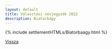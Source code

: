 ```yaml
---
layout: default
title: Választási névjegyzék 2022
description: Biatorbágy
---
```


{% include settlementHTMLs/Biatorbaagy.html %}

[Vissza](./)